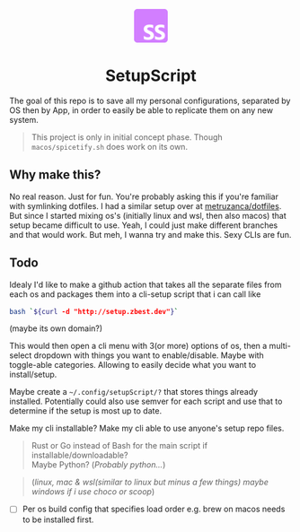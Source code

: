 <p align="center">
  <a href="#">
    <img alt="zbestdev" src="https://raw.githubusercontent.com/metruzanca/SetupScript/master/docs/assets/SetupScript.png" width="60" />
  </a>
</p>
<h1 align="center">
  SetupScript
</h1>

The goal of this repo is to save all my personal configurations, separated by OS then by App, in order to easily be able to replicate them on any new system.

> This project is only in initial concept phase. Though `macos/spicetify.sh` does work on its own.

## Why make this?

No real reason. Just for fun.
You're probably asking this if you're familiar with symlinking dotfiles. I had a similar setup over at [metruzanca/dotfiles](https://github.com/metruzanca/dotfiles). But since I started mixing os's (initially linux and wsl, then also macos) that setup became difficult to use.
Yeah, I could just make different branches and that would work. But meh, I wanna try and make this. Sexy CLIs are fun.

## Todo

Idealy I'd like to make a github action that takes all the separate files from each os and packages them into a cli-setup script that i can call like

```bash
bash `${curl -d "http://setup.zbest.dev"}`
```

(maybe its own domain?)

This would then open a cli menu with 3(or more) options of os, then a multi-select dropdown with things you want to enable/disable. Maybe with toggle-able categories. Allowing to easily decide what you want to install/setup.

Maybe create a `~/.config/setupScript/?` that stores things already installed. Potentially could also use semver for each script and use that to determine if the setup is most up to date.

Make my cli installable? Make my cli able to use anyone's setup repo files.

> Rust or Go instead of Bash for the main script if installable/downloadable?
> <br>Maybe Python? (_Probably python..._)

> (_linux, mac & wsl(similar to linux but minus a few things) maybe windows if i use choco or scoop_)

- [ ] Per os build config that specifies load order e.g. brew on macos needs to be installed first.
